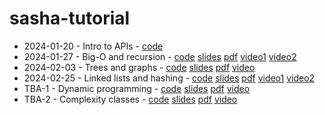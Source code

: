 # sasha-tutorial
* 2024-01-20 - Intro to APIs - [code](/2024-01-20/)
* 2024-01-27 - Big-O and recursion - [code](/2024-01-27/) [slides](https://docs.google.com/presentation/d/1ZU1S-ZhoI_-bXazIfg6JkOwQXDx_djzdLavJxFDFiK8/view) [pdf](/2024-01-27/sasha-2024-01-27.pdf) [video1](https://www.youtube.com/watch?v=1I3-ND-VoUE) [video2](https://www.youtube.com/watch?v=Sbc8VGAE_xo)
* 2024-02-03 - Trees and graphs - [code](/2024-02-03/) [slides](https://docs.google.com/presentation/d/1thINXRRLwl9bR6Xm4dQDM6bMMBishLQkRVXrVdLk3rc/view) [pdf](/2024-02-03/sasha-2024-02-03.pdf) [video](https://www.youtube.com/watch?v=PT_cM0Camxs)
* 2024-02-25 - Linked lists and hashing - [code](/2024-02-25/) [slides](https://docs.google.com/presentation/d/156DYQYw2F-hF58pjns9EaldSmho9-wCD0cHHbJDKVsc/view) [pdf](/2024-02-25/sasha-2024-02-25.pdf) [video1](https://www.youtube.com/watch?v=BwKSFlY7wdU) [video2](https://www.youtube.com/watch?v=lvkeqCnjQhM)
* TBA-1 - Dynamic programming - [code](/tba-1/) [slides](https://docs.google.com/presentation/d/1ZjTalqgPcBwzVOz80zmZnU1vFTTPiVrppvMtGdTw4xE/view) [pdf](/tba-1/sasha-tba-1.pdf) [video](https://www.youtube.com/watch?v=f561-x-u1uY)
* TBA-2 - Complexity classes - [code](/tba-2/) [slides](https://docs.google.com/presentation/d/1nFduzeiszcS6293RqTkcScxTQjr7Oi4FuM72YEYR7Sw/view) [pdf](/tba-2/sasha-tba-2.pdf) [video](https://www.youtube.com/watch?v=jjQG3BM2MIA)
